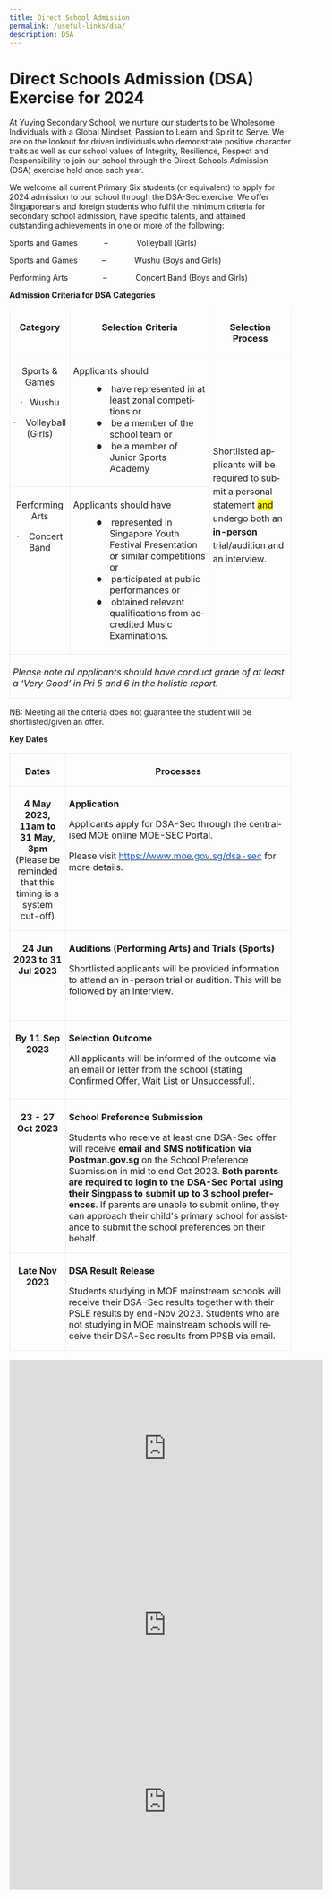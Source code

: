 ```yaml
---
title: Direct School Admission
permalink: /useful-links/dsa/
description: DSA
---
```

# Direct Schools Admission (DSA) Exercise for 2024 

At Yuying Secondary School, we nurture our students to be Wholesome Individuals with a Global Mindset, Passion to Learn and Spirit to Serve. We are on the lookout for driven individuals who demonstrate positive character traits as well as our school values of Integrity, Resilience, Respect and Responsibility to join our school through the Direct Schools Admission (DSA) exercise held once each year.

We welcome all current Primary Six students (or equivalent) to apply for 2024 admission to our school through the DSA-Sec exercise. We offer Singaporeans and foreign students who fulfil the minimum criteria for secondary school admission, have specific talents, and attained outstanding achievements in one or more of the following:

Sports and Games &nbsp;&nbsp;&nbsp;&nbsp;&nbsp;&nbsp;&nbsp;&nbsp;&nbsp;&nbsp; – &nbsp;&nbsp;&nbsp;&nbsp;&nbsp;&nbsp;&nbsp;&nbsp;&nbsp;&nbsp;&nbsp; Volleyball (Girls)

Sports and Games&nbsp;&nbsp;&nbsp;&nbsp;&nbsp;&nbsp;&nbsp;&nbsp;&nbsp;&nbsp; – &nbsp;&nbsp;&nbsp;&nbsp;&nbsp;&nbsp;&nbsp;&nbsp;&nbsp;&nbsp;&nbsp; Wushu (Boys and Girls)

Performing Arts &nbsp;&nbsp;&nbsp;&nbsp;&nbsp;&nbsp;&nbsp;&nbsp;&nbsp;&nbsp;&nbsp;&nbsp;&nbsp;&nbsp; – &nbsp;&nbsp;&nbsp;&nbsp;&nbsp;&nbsp;&nbsp;&nbsp;&nbsp;&nbsp;&nbsp; Concert Band (Boys and Girls)

**Admission Criteria for DSA Categories**

<table class="MsoNormalTable" border="1" cellspacing="0" cellpadding="0" width="601" style="border-collapse:collapse;mso-table-layout-alt:fixed;border:none;
 mso-border-alt:solid #EAEAEA .75pt;mso-yfti-tbllook:1536;mso-padding-alt:0in 5.4pt 0in 5.4pt;
 mso-border-insideh:.75pt solid #EAEAEA;mso-border-insidev:.75pt solid #EAEAEA"><tbody><tr style="mso-yfti-irow:0;mso-yfti-firstrow:yes;height:8.65pt"><td width="109" valign="top" style="width:81.75pt;border:solid #EAEAEA 1.0pt;
  mso-border-alt:solid #EAEAEA .75pt;padding:4.0pt 4.0pt 4.0pt 4.0pt;
  height:8.65pt"><p class="MsoNormal" align="center" style="margin-bottom:8.0pt;text-align:center;
  line-height:normal"><b style="mso-bidi-font-weight:normal"><span lang="EN-GB">Category</span></b></p></td><td width="314" valign="top" style="width:235.5pt;border:solid #EAEAEA 1.0pt;
  border-left:none;mso-border-left-alt:solid #EAEAEA .75pt;mso-border-alt:solid #EAEAEA .75pt;
  padding:4.0pt 4.0pt 4.0pt 4.0pt;height:8.65pt"><p class="MsoNormal" align="center" style="margin-bottom:8.0pt;text-align:center;
  line-height:normal"><b style="mso-bidi-font-weight:normal"><span lang="EN-GB">Selection Criteria</span></b></p></td><td width="178" valign="top" style="width:133.5pt;border:solid #EAEAEA 1.0pt;
  border-left:none;mso-border-left-alt:solid #EAEAEA .75pt;mso-border-alt:solid #EAEAEA .75pt;
  padding:4.0pt 4.0pt 4.0pt 4.0pt;height:8.65pt"><p class="MsoNormal" align="center" style="margin-bottom:8.0pt;text-align:center;
  line-height:normal"><b style="mso-bidi-font-weight:normal"><span lang="EN-GB">Selection Process</span></b></p></td></tr><tr style="mso-yfti-irow:1;height:80.7pt"><td width="109" valign="top" style="width:81.75pt;border:solid #EAEAEA 1.0pt;
  border-top:none;mso-border-top-alt:solid #EAEAEA .75pt;mso-border-alt:solid #EAEAEA .75pt;
  padding:4.0pt 4.0pt 4.0pt 4.0pt;height:80.7pt"><p class="MsoNormal" align="center" style="margin-bottom:8.0pt;text-align:center;
  line-height:normal"><span lang="EN-GB">Sports &amp; Games</span></p><p class="MsoNormal" align="center" style="margin-bottom:8.0pt;text-align:center;
  line-height:normal"><span lang="EN-GB">·<span style="mso-spacerun:yes">&nbsp;&nbsp; </span>Wushu</span></p><p class="MsoNormal" align="center" style="margin-bottom:8.0pt;text-align:center;
  line-height:normal"><span lang="EN-GB">·<span style="mso-spacerun:yes">&nbsp;&nbsp;&nbsp; </span>Volleyball (Girls)</span></p></td><td width="314" valign="top" style="width:235.5pt;border-top:none;border-left:
  none;border-bottom:solid #EAEAEA 1.0pt;border-right:solid #EAEAEA 1.0pt;
  mso-border-top-alt:solid #EAEAEA .75pt;mso-border-left-alt:solid #EAEAEA .75pt;
  mso-border-alt:solid #EAEAEA .75pt;padding:4.0pt 4.0pt 4.0pt 4.0pt;
  height:80.7pt"><p class="MsoNormal" style="margin-bottom:8.0pt;line-height:normal"><span lang="EN-GB">Applicants should</span></p><p class="MsoNormal" style="margin-top:0in;margin-right:0in;margin-bottom:0in;
  margin-left:49.0pt;text-indent:-.25in;line-height:normal;mso-list:l0 level1 lfo1"><span lang="EN-GB" style="font-size:13.0pt;font-family:Lato;mso-fareast-font-family:
  Lato;mso-bidi-font-family:Lato;color:#222222"><span style="mso-list:Ignore">●<span style="font:7.0pt &quot;Times New Roman&quot;">&nbsp;&nbsp;&nbsp;&nbsp;&nbsp;&nbsp; </span></span></span><span lang="EN-GB">have represented in at least zonal competitions or</span></p><p class="MsoNormal" style="margin-top:0in;margin-right:0in;margin-bottom:0in;
  margin-left:49.0pt;text-indent:-.25in;line-height:normal;mso-list:l0 level1 lfo1"><span lang="EN-GB" style="font-size:13.0pt;font-family:Lato;mso-fareast-font-family:
  Lato;mso-bidi-font-family:Lato;color:#222222"><span style="mso-list:Ignore">●<span style="font:7.0pt &quot;Times New Roman&quot;">&nbsp;&nbsp;&nbsp;&nbsp;&nbsp;&nbsp; </span></span></span><span lang="EN-GB">be a member of the school team or</span></p><p class="MsoNormal" style="margin-top:0in;margin-right:0in;margin-bottom:13.0pt;
  margin-left:49.0pt;text-indent:-.25in;line-height:normal;mso-list:l0 level1 lfo1"><span lang="EN-GB" style="font-size:13.0pt;font-family:Lato;mso-fareast-font-family:
  Lato;mso-bidi-font-family:Lato;color:#222222"><span style="mso-list:Ignore">●<span style="font:7.0pt &quot;Times New Roman&quot;">&nbsp;&nbsp;&nbsp;&nbsp;&nbsp;&nbsp; </span></span></span><span lang="EN-GB">be a member of Junior Sports Academy</span></p></td><td width="178" rowspan="2" style="width:133.5pt;border-top:none;border-left:
  none;border-bottom:solid #EAEAEA 1.0pt;border-right:solid #EAEAEA 1.0pt;
  mso-border-top-alt:solid #EAEAEA .75pt;mso-border-left-alt:solid #EAEAEA .75pt;
  mso-border-alt:solid #EAEAEA .75pt;padding:4.0pt 4.0pt 4.0pt 4.0pt;
  height:80.7pt"><p class="MsoNormal" style="margin-bottom:8.0pt;line-height:150%"><span lang="EN-GB">Shortlisted applicants will be required to submit a personal statement <span style="background:yellow;mso-highlight:yellow">and</span> undergo both<b style="mso-bidi-font-weight:normal"> </b><span style="mso-bidi-font-weight:
  bold">an</span><b style="mso-bidi-font-weight:normal"> in-person</b> trial/audition and an interview.</span></p></td></tr><tr style="mso-yfti-irow:2;height:110.25pt"><td width="109" valign="top" style="width:81.75pt;border:solid #EAEAEA 1.0pt;
  border-top:none;mso-border-top-alt:solid #EAEAEA .75pt;mso-border-alt:solid #EAEAEA .75pt;
  padding:4.0pt 4.0pt 4.0pt 4.0pt;height:110.25pt"><p class="MsoNormal" align="center" style="margin-bottom:8.0pt;text-align:center;
  line-height:normal"><span lang="EN-GB">Performing Arts</span></p><p class="MsoNormal" align="center" style="margin-bottom:0in;text-align:center;
  line-height:normal"><span lang="EN-GB">·<span style="mso-spacerun:yes">&nbsp;&nbsp;&nbsp; </span>Concert Band</span></p><p class="MsoNormal" style="margin-bottom:0in;line-height:normal"><span lang="EN-GB">&nbsp;</span></p><p class="MsoNormal" style="margin-bottom:0in;line-height:normal"><span lang="EN-GB">&nbsp;</span></p></td><td width="314" valign="top" style="width:235.5pt;border-top:none;border-left:
  none;border-bottom:solid #EAEAEA 1.0pt;border-right:solid #EAEAEA 1.0pt;
  mso-border-top-alt:solid #EAEAEA .75pt;mso-border-left-alt:solid #EAEAEA .75pt;
  mso-border-alt:solid #EAEAEA .75pt;padding:4.0pt 4.0pt 4.0pt 4.0pt;
  height:110.25pt"><p class="MsoNormal" style="margin-bottom:8.0pt;line-height:normal"><span lang="EN-GB">Applicants should have</span></p><p class="MsoNormal" style="margin-top:0in;margin-right:0in;margin-bottom:0in;
  margin-left:49.0pt;text-indent:-.25in;line-height:normal;mso-list:l0 level1 lfo1"><span lang="EN-GB" style="font-size:13.0pt;font-family:Lato;mso-fareast-font-family:
  Lato;mso-bidi-font-family:Lato;color:#222222"><span style="mso-list:Ignore">●<span style="font:7.0pt &quot;Times New Roman&quot;">&nbsp;&nbsp;&nbsp;&nbsp;&nbsp;&nbsp; </span></span></span><span lang="EN-GB">represented in Singapore Youth Festival Presentation or similar competitions or</span></p><p class="MsoNormal" style="margin-top:0in;margin-right:0in;margin-bottom:0in;
  margin-left:49.0pt;text-indent:-.25in;line-height:normal;mso-list:l0 level1 lfo1"><span lang="EN-GB" style="font-size:13.0pt;font-family:Lato;mso-fareast-font-family:
  Lato;mso-bidi-font-family:Lato;color:#222222"><span style="mso-list:Ignore">●<span style="font:7.0pt &quot;Times New Roman&quot;">&nbsp;&nbsp;&nbsp;&nbsp;&nbsp;&nbsp; </span></span></span><span lang="EN-GB">participated at public performances or</span></p><p class="MsoNormal" style="margin-top:0in;margin-right:0in;margin-bottom:13.0pt;
  margin-left:49.0pt;text-indent:-.25in;line-height:normal;mso-list:l0 level1 lfo1"><span lang="EN-GB" style="font-size:13.0pt;font-family:Lato;mso-fareast-font-family:
  Lato;mso-bidi-font-family:Lato;color:#222222"><span style="mso-list:Ignore">●<span style="font:7.0pt &quot;Times New Roman&quot;">&nbsp;&nbsp;&nbsp;&nbsp;&nbsp;&nbsp; </span></span></span><span lang="EN-GB">obtained relevant qualifications from accredited Music Examinations.</span></p></td></tr><tr style="mso-yfti-irow:3;mso-yfti-lastrow:yes;height:.25in"><td width="601" colspan="3" valign="top" style="width:450.75pt;border:solid #EAEAEA 1.0pt;
  border-top:none;mso-border-top-alt:solid #EAEAEA .75pt;mso-border-alt:solid #EAEAEA .75pt;
  padding:4.0pt 4.0pt 4.0pt 4.0pt;height:.25in"><p class="MsoNormal" style="margin-bottom:8.0pt;line-height:normal"><i style="mso-bidi-font-style:normal"><span lang="EN-GB">Please note all applicants should have conduct grade of at least a ‘Very Good’ in Pri 5 and 6 in the holistic report.</span></i></p></td></tr></tbody></table>

NB: Meeting all the criteria does not guarantee the student will be shortlisted/given an offer.

**Key Dates**

<table class="MsoNormalTable" border="1" cellspacing="0" cellpadding="0" width="607" style="border-collapse:collapse;mso-table-layout-alt:fixed;border:none;
 mso-border-alt:solid #EAEAEA .75pt;mso-yfti-tbllook:1536;mso-padding-alt:0in 5.4pt 0in 5.4pt;
 mso-border-insideh:.75pt solid #EAEAEA;mso-border-insidev:.75pt solid #EAEAEA"><tbody><tr style="mso-yfti-irow:0;mso-yfti-firstrow:yes;height:8.65pt"><td width="109" valign="top" style="width:81.75pt;border:solid #EAEAEA 1.0pt;
  mso-border-alt:solid #EAEAEA .75pt;padding:4.0pt 4.0pt 4.0pt 4.0pt;
  height:8.65pt"><p class="MsoNormal" align="center" style="margin-bottom:8.0pt;text-align:center;
  line-height:normal"><b style="mso-bidi-font-weight:normal"><span lang="EN-GB" style="font-size:12.0pt">Dates</span></b></p></td><td width="498" valign="top" style="width:373.5pt;border:solid #EAEAEA 1.0pt;
  border-left:none;mso-border-left-alt:solid #EAEAEA .75pt;mso-border-alt:solid #EAEAEA .75pt;
  padding:4.0pt 4.0pt 4.0pt 4.0pt;height:8.65pt"><p class="MsoNormal" align="center" style="margin-bottom:8.0pt;text-align:center;
  line-height:normal"><b style="mso-bidi-font-weight:normal"><span lang="EN-GB" style="font-size:12.0pt">Processes</span></b></p></td></tr><tr style="mso-yfti-irow:1;height:99.7pt"><td width="109" valign="top" style="width:81.75pt;border:solid #EAEAEA 1.0pt;
  border-top:none;mso-border-top-alt:solid #EAEAEA .75pt;mso-border-alt:solid #EAEAEA .75pt;
  padding:4.0pt 4.0pt 4.0pt 4.0pt;height:99.7pt"><p class="MsoNormal" align="center" style="margin-bottom:8.0pt;text-align:center;
  line-height:normal"><b style="mso-bidi-font-weight:normal"><span lang="EN-GB" style="font-size:12.0pt">4 May 2023, 11am to 31 May, 3pm </span></b><span lang="EN-GB">(Please be reminded that this timing is a system cut-off)</span></p></td><td width="498" valign="top" style="width:373.5pt;border-top:none;border-left:
  none;border-bottom:solid #EAEAEA 1.0pt;border-right:solid #EAEAEA 1.0pt;
  mso-border-top-alt:solid #EAEAEA .75pt;mso-border-left-alt:solid #EAEAEA .75pt;
  mso-border-alt:solid #EAEAEA .75pt;padding:4.0pt 4.0pt 4.0pt 4.0pt;
  height:99.7pt"><p class="MsoNormal" style="margin-bottom:8.0pt;line-height:normal"><b style="mso-bidi-font-weight:normal"><span lang="EN-GB">Application</span></b><span lang="EN-GB"></span></p><p class="MsoNormal" style="margin-bottom:13.0pt;line-height:normal"><span lang="EN-GB">Applicants apply for DSA-Sec through the centralised MOE online MOE-SEC Portal.</span></p><p class="MsoNormal" style="margin-bottom:13.0pt;line-height:normal"><span lang="EN-GB">Please visit <a href="https://www.moe.gov.sg/dsa-sec"><span style="color:#1155CC">https://www.moe.gov.sg/dsa-sec</span></a> for more details.</span></p></td></tr><tr style="mso-yfti-irow:2;height:46.25pt"><td width="109" valign="top" style="width:81.75pt;border:solid #EAEAEA 1.0pt;
  border-top:none;mso-border-top-alt:solid #EAEAEA .75pt;mso-border-alt:solid #EAEAEA .75pt;
  padding:4.0pt 4.0pt 4.0pt 4.0pt;height:46.25pt"><p class="MsoNormal" align="center" style="margin-bottom:0in;text-align:center;
  line-height:normal"><b style="mso-bidi-font-weight:normal"><span lang="EN-GB" style="font-size:12.0pt">24 Jun 2023 to 31 Jul 2023</span></b></p><p class="MsoNormal" style="margin-bottom:0in;line-height:normal"><b style="mso-bidi-font-weight:normal"><span lang="EN-GB" style="font-size:12.0pt">&nbsp;</span></b></p><p class="MsoNormal" style="margin-bottom:0in;line-height:normal"><b style="mso-bidi-font-weight:normal"><span lang="EN-GB" style="font-size:12.0pt">&nbsp;</span></b></p></td><td width="498" valign="top" style="width:373.5pt;border-top:none;border-left:
  none;border-bottom:solid #EAEAEA 1.0pt;border-right:solid #EAEAEA 1.0pt;
  mso-border-top-alt:solid #EAEAEA .75pt;mso-border-left-alt:solid #EAEAEA .75pt;
  mso-border-alt:solid #EAEAEA .75pt;padding:4.0pt 4.0pt 4.0pt 4.0pt;
  height:46.25pt"><p class="MsoNormal" style="margin-bottom:8.0pt;line-height:normal"><b style="mso-bidi-font-weight:normal"><span lang="EN-GB">Auditions (Performing Arts) and Trials (Sports)</span></b></p><p class="MsoNormal" style="margin-bottom:13.0pt;line-height:normal"><span lang="EN-GB">Shortlisted applicants will be provided information to attend an in-person trial or audition. This will be followed by an interview.</span></p></td></tr><tr style="mso-yfti-irow:3;height:48.75pt"><td width="109" valign="top" style="width:81.75pt;border:solid #EAEAEA 1.0pt;
  border-top:none;mso-border-top-alt:solid #EAEAEA .75pt;mso-border-alt:solid #EAEAEA .75pt;
  padding:4.0pt 4.0pt 4.0pt 4.0pt;height:48.75pt"><p class="MsoNormal" align="center" style="margin-bottom:0in;text-align:center;
  line-height:normal"><b style="mso-bidi-font-weight:normal"><span lang="EN-GB" style="font-size:12.0pt">By 11 Sep 2023</span></b></p></td><td width="498" valign="top" style="width:373.5pt;border-top:none;border-left:
  none;border-bottom:solid #EAEAEA 1.0pt;border-right:solid #EAEAEA 1.0pt;
  mso-border-top-alt:solid #EAEAEA .75pt;mso-border-left-alt:solid #EAEAEA .75pt;
  mso-border-alt:solid #EAEAEA .75pt;padding:4.0pt 4.0pt 4.0pt 4.0pt;
  height:48.75pt"><p class="MsoNormal" style="margin-bottom:8.0pt;line-height:normal"><b style="mso-bidi-font-weight:normal"><span lang="EN-GB">Selection Outcome</span></b></p><p class="MsoNormal" style="margin-bottom:13.0pt;line-height:normal"><span lang="EN-GB">All applicants will be informed of the outcome via an email or letter from the school (stating Confirmed Offer, Wait List or Unsuccessful).</span></p></td></tr><tr style="mso-yfti-irow:4;height:112.65pt"><td width="109" valign="top" style="width:81.75pt;border:solid #EAEAEA 1.0pt;
  border-top:none;mso-border-top-alt:solid #EAEAEA .75pt;mso-border-alt:solid #EAEAEA .75pt;
  padding:4.0pt 4.0pt 4.0pt 4.0pt;height:112.65pt"><p class="MsoNormal" align="center" style="margin-bottom:0in;text-align:center;
  line-height:normal"><b style="mso-bidi-font-weight:normal"><span lang="EN-GB" style="font-size:12.0pt">23 - 27 Oct 2023</span></b></p></td><td width="498" valign="top" style="width:373.5pt;border-top:none;border-left:
  none;border-bottom:solid #EAEAEA 1.0pt;border-right:solid #EAEAEA 1.0pt;
  mso-border-top-alt:solid #EAEAEA .75pt;mso-border-left-alt:solid #EAEAEA .75pt;
  mso-border-alt:solid #EAEAEA .75pt;padding:4.0pt 4.0pt 4.0pt 4.0pt;
  height:112.65pt"><p class="MsoNormal" style="margin-bottom:8.0pt;line-height:normal"><b style="mso-bidi-font-weight:normal"><span lang="EN-GB">School Preference Submission</span></b></p><p class="MsoNormal" style="margin-bottom:8.0pt;line-height:normal"><span lang="EN-GB">Students who receive at least one DSA-Sec offer will receive<b style="mso-bidi-font-weight:normal"> email and SMS notification via Postman.gov.sg</b> on the School Preference Submission in mid to end Oct 2023. <b style="mso-bidi-font-weight:normal">Both parents are required to login to the DSA-Sec Portal using their Singpass to submit up to 3 school preferences</b>. If parents are unable to submit online, they can approach their child's primary school for assistance to submit the school preferences on their behalf.<b style="mso-bidi-font-weight:normal"></b></span></p></td></tr><tr style="mso-yfti-irow:5;mso-yfti-lastrow:yes;height:66.0pt"><td width="109" valign="top" style="width:81.75pt;border:solid #EAEAEA 1.0pt;
  border-top:none;mso-border-top-alt:solid #EAEAEA .75pt;mso-border-alt:solid #EAEAEA .75pt;
  padding:4.0pt 4.0pt 4.0pt 4.0pt;height:66.0pt"><p class="MsoNormal" align="center" style="margin-bottom:0in;text-align:center;
  line-height:normal"><b style="mso-bidi-font-weight:normal"><span lang="EN-GB" style="font-size:12.0pt">Late Nov 2023</span></b></p></td><td width="498" valign="top" style="width:373.5pt;border-top:none;border-left:
  none;border-bottom:solid #EAEAEA 1.0pt;border-right:solid #EAEAEA 1.0pt;
  mso-border-top-alt:solid #EAEAEA .75pt;mso-border-left-alt:solid #EAEAEA .75pt;
  mso-border-alt:solid #EAEAEA .75pt;padding:4.0pt 4.0pt 4.0pt 4.0pt;
  height:66.0pt"><p class="MsoNormal" style="margin-bottom:8.0pt;line-height:normal"><b style="mso-bidi-font-weight:normal"><span lang="EN-GB">DSA Result Release</span></b></p><p class="MsoNormal" style="margin-bottom:8.0pt;line-height:normal"><span lang="EN-GB">Students studying in MOE mainstream schools will receive their DSA-Sec results together with their PSLE results by end-Nov 2023. Students who are not studying in MOE mainstream schools will receive their DSA-Sec results from PPSB via email.<b style="mso-bidi-font-weight:normal"></b></span></p></td></tr></tbody></table>

<iframe width="560" height="315" src="https://www.youtube.com/embed/lE3qU1VAnN8" title="YouTube video player" frameborder="0" allow="accelerometer; autoplay; clipboard-write; encrypted-media; gyroscope; picture-in-picture; web-share" allowfullscreen=""></iframe>

<iframe width="560" height="315" src="https://www.youtube.com/embed/jWJJEUtyXe8" title="YouTube video player" frameborder="0" allow="accelerometer; autoplay; clipboard-write; encrypted-media; gyroscope; picture-in-picture; web-share" allowfullscreen=""></iframe>

<iframe width="560" height="315" src="https://www.youtube.com/embed/1mSEFC2m48k" title="YouTube video player" frameborder="0" allow="accelerometer; autoplay; clipboard-write; encrypted-media; gyroscope; picture-in-picture; web-share" allowfullscreen=""></iframe>
